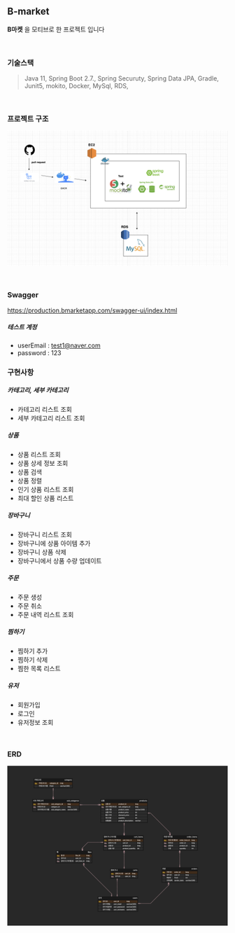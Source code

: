 
## B-market
**B마켓** 을 모티브로 한 프로젝트 입니다

<br />


### 기술스택
> Java 11, Spring Boot 2.7., Spring Securuty, Spring Data JPA, Gradle, Junit5, mokito, Docker, MySql, RDS,

<br />

### 프로젝트 구조
![](./image/ARCHITECTURE.png)

<br />

### Swagger
https://production.bmarketapp.com/swagger-ui/index.html
##### 테스트 계정
- userEmail : test1@naver.com
- password : 123

### 구현사항
##### **카테고리, 세부 카테고리**
- 카테고리 리스트 조회
- 세부 카테고리 리스트 조회

##### **상품**
- 상품 리스트 조회
- 상품 상세 정보 조회
- 상품 검색
- 상품 정렬
- 인기 상품 리스트 조회
- 최대 할인 상품 리스트

##### **장바구니**
- 장바구니 리스트 조회
- 장바구니에 상품 아이템 추가
- 장바구니 상품 삭제
- 장바구니에서 상품 수량 업데이트

##### **주문**
- 주문 생성
- 주문 취소
- 주문 내역 리스트 조회

##### **찜하기**
- 찜하기 추가
- 찜하기 삭제
- 찜한 목록 리스트
##### **유저**
- 회원가입
- 로그인
- 유저정보 조회




<br/>


### ERD
![](./image/ERD.png)


